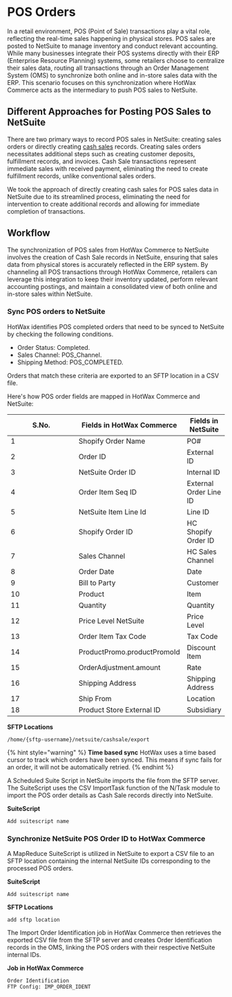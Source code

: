 # POS Orders

In a retail environment, POS (Point of Sale) transactions play a vital role, reflecting the real-time sales happening in physical stores. POS sales are posted to NetSuite to manage inventory and conduct relevant accounting. While many businesses integrate their POS systems directly with their ERP (Enterprise Resource Planning) systems, some retailers choose to centralize their sales data, routing all transactions through an Order Management System (OMS) to synchronize both online and in-store sales data with the ERP. This scenario focuses on this synchronization where HotWax Commerce acts as the intermediary to push POS sales to NetSuite.

## Different Approaches for Posting POS Sales to NetSuite

There are two primary ways to record POS sales in NetSuite: creating sales orders or directly creating [cash sales](https://docs.oracle.com/en/cloud/saas/netsuite/ns-online-help/section\_N407231.html#Cash-Sale-Import) records. Creating sales orders necessitates additional steps such as creating customer deposits, fulfillment records, and invoices. Cash Sale transactions represent immediate sales with received payment, eliminating the need to create fulfillment records, unlike conventional sales orders.

We took the approach of directly creating cash sales for POS sales data in NetSuite due to its streamlined process, eliminating the need for intervention to create additional records and allowing for immediate completion of transactions.

## Workflow

The synchronization of POS sales from HotWax Commerce to NetSuite involves the creation of Cash Sale records in NetSuite, ensuring that sales data from physical stores is accurately reflected in the ERP system. By channeling all POS transactions through HotWax Commerce, retailers can leverage this integration to keep their inventory updated, perform relevant accounting postings, and maintain a consolidated view of both online and in-store sales within NetSuite.

### Sync POS orders to NetSuite

HotWax identifies POS completed orders that need to be synced to NetSuite by checking the following conditions.

* Order Status: Completed.
* Sales Channel: POS\_Channel.
* Shipping Method: POS\_COMPLETED.

Orders that match these criteria are exported to an SFTP location in a CSV file.

Here's how POS order fields are mapped in HotWax Commerce and NetSuite:

<table><thead><tr><th width="152">S.No.</th><th>Fields in HotWax Commerce</th><th>Fields in NetSuite</th></tr></thead><tbody><tr><td>1</td><td>Shopify Order Name</td><td>PO#</td></tr><tr><td>2</td><td>Order ID</td><td>External ID</td></tr><tr><td>3</td><td>NetSuite Order ID</td><td>Internal ID</td></tr><tr><td>4</td><td>Order Item Seq ID</td><td>External Order Line ID</td></tr><tr><td>5</td><td>NetSuite Item Line Id</td><td>Line ID</td></tr><tr><td>6</td><td>Shopify Order ID</td><td>HC Shopify Order ID</td></tr><tr><td>7</td><td>Sales Channel</td><td>HC Sales Channel</td></tr><tr><td>8</td><td>Order Date</td><td>Date</td></tr><tr><td>9</td><td>Bill to Party</td><td>Customer</td></tr><tr><td>10</td><td>Product</td><td>Item</td></tr><tr><td>11</td><td>Quantity</td><td>Quantity</td></tr><tr><td>12</td><td>Price Level NetSuite</td><td>Price Level</td></tr><tr><td>13</td><td>Order Item Tax Code</td><td>Tax Code</td></tr><tr><td>14</td><td>ProductPromo.productPromoId</td><td>Discount Item</td></tr><tr><td>15</td><td>OrderAdjustment.amount</td><td>Rate</td></tr><tr><td>16</td><td>Shipping Address</td><td>Shipping Address</td></tr><tr><td>17</td><td>Ship From</td><td>Location</td></tr><tr><td>18</td><td>Product Store External ID</td><td>Subsidiary</td></tr></tbody></table>

**SFTP Locations**

```
/home/{sftp-username}/netsuite/cashsale/export
```

{% hint style="warning" %}
**Time based sync** HotWax uses a time based cursor to track which orders have been synced. This means if sync fails for an order, it will not be automatically retried.
{% endhint %}

A Scheduled Suite Script in NetSuite imports the file from the SFTP server. The SuiteScript uses the CSV ImportTask function of the N/Task module to import the POS order details as Cash Sale records directly into NetSuite.

**SuiteScript**

```
Add suitescript name
```

### Synchronize NetSuite POS Order ID to HotWax Commerce

A MapReduce SuiteScript is utilized in NetSuite to export a CSV file to an SFTP location containing the internal NetSuite IDs corresponding to the processed POS orders.

**SuiteScript**

```
Add suitescript name
```

**SFTP Locations**

```
add sftp location
```

The Import Order Identification job in HotWax Commerce then retrieves the exported CSV file from the SFTP server and creates Order Identification records in the OMS, linking the POS orders with their respective NetSuite internal IDs.

**Job in HotWax Commerce**

```
Order Identification
FTP Config: IMP_ORDER_IDENT
```
